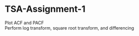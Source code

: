 # TSA-Assignment-1
Plot ACF and PACF  <br />
Perform log transform, square root transform, and differencing
